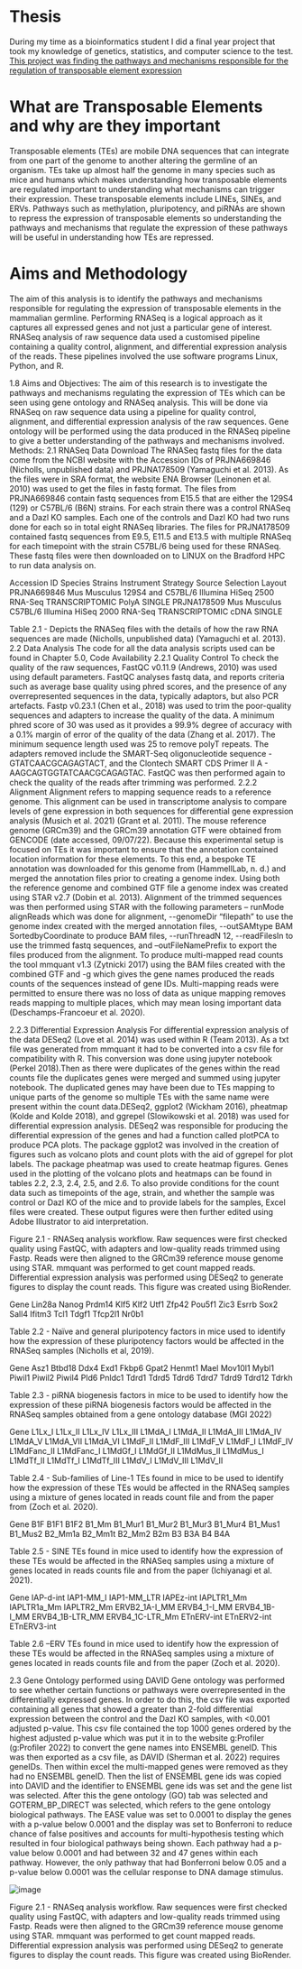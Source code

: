 # Thesis

During my time as a bioinformatics student I did a final year project that took my knowledge of genetics, statistics, and computer science to the test. [This project was finding the pathways and mechanisms responsible for the regulation of transposable element expression](https://github.com/Aryan-Khan2000/RNASeq-Analysis-of-Transposable-Elements/edit/main/README.md)

# What are Transposable Elements and why are they important

Transposable elements (TEs) are mobile DNA sequences that can integrate from one part of the genome to another altering the germline of an organism. TEs take up almost half the genome in many species such as mice and humans which makes understanding how transposable elements are regulated important to understanding what mechanisms can trigger their expression. These transposable elements include LINEs, SINEs, and ERVs. Pathways such as methylation, pluripotency, and piRNAs are shown to repress the expression of transposable elements so understanding the pathways and mechanisms that regulate the expression of these pathways will be useful in understanding how TEs are repressed. 

# Aims and Methodology

The aim of this analysis is to identify the pathways and mechanisms responsible for regulating the expression of transposable elements in the mammalian germline. Performing RNASeq is a logical approach as it captures all expressed genes and not just a particular gene of interest. RNASeq analysis of raw sequence data used a customised pipeline containing a quality control, alignment, and differential expression analysis of the reads. These pipelines involved the use software programs Linux, Python, and R.

1.8 Aims and Objectives:
The aim of this research is to investigate the pathways and mechanisms regulating the expression of TEs which can be seen using gene ontology and RNASeq analysis. This will be done via RNASeq on raw sequence data using a pipeline  for quality control, alignment, and differential expression analysis of the raw sequences. Gene ontology will be performed using the data produced in the RNASeq pipeline to give a better understanding of the pathways and mechanisms involved.
Methods:
2.1 RNASeq Data Download
The RNASeq fastq files for the data come from the NCBI website with the Accession IDs of PRJNA669846 (Nicholls, unpublished data) and PRJNA178509 (Yamaguchi et al. 2013). As the files were in SRA format, the website ENA Browser (Leinonen et al. 2010) was used to get the files in fastq format. The files from PRJNA669846 contain fastq sequences from E15.5 that are either the 129S4 (129) or C57BL/6 (B6N) strains. For each strain there was a control RNASeq and a Dazl KO samples. Each one of the controls and Dazl KO had two runs done for each so in total eight RNASeq libraries. The files for PRJNA178509 contained fastq sequences from E9.5, E11.5 and E13.5 with multiple RNASeq for each timepoint with the strain C57BL/6 being used for these RNASeq. These fastq files were then downloaded on to LINUX on the Bradford HPC to run data analysis on.



Accession ID	Species	Strains	Instrument	Strategy	Source	Selection	Layout
PRJNA669846	Mus Musculus	129S4 and C57BL/6	Illumina HiSeq 2500	RNA-Seq	TRANSCRIPTOMIC	PolyA	SINGLE
PRJNA178509	Mus Musculus	C57BL/6	Illumina HiSeq 2000	RNA-Seq	TRANSCRIPTOMIC	cDNA	SINGLE

Table 2.1 - Depicts the RNASeq files with the details of how the raw RNA sequences are made (Nicholls, unpublished data) (Yamaguchi et al. 2013).
2.2 Data Analysis 
The code for all the data analysis scripts used can be found in Chapter 5.0, Code Availability
2.2.1 Quality Control
To check the quality of the raw sequences, FastQC v0.11.9 (Andrews, 2010) was used using default parameters. FastQC analyses fastq data, and reports criteria such as average base quality using phred scores, and the presence of any overrepresented sequences in the data, typically adaptors, but also PCR artefacts. Fastp v0.23.1 (Chen et al., 2018) was used to trim the poor-quality sequences and adapters to increase the quality of the data. A minimum phred score of 30 was used as it provides a 99.9% degree of accuracy with a 0.1% margin of error of the quality of the data (Zhang et al. 2017). The minimum sequence length used was 25 to remove polyT repeats. The adapters removed include the SMART-Seq oligonucleotide sequence - GTATCAACGCAGAGTACT, and the Clontech SMART CDS Primer II A - AAGCAGTGGTATCAACGCAGAGTAC. FastQC was then performed again to check the quality of the reads after trimming was performed. 
2.2.2 Alignment
Alignment refers to mapping sequence reads to a reference genome. This alignment can be used in transcriptome analysis to compare levels of gene expression in both sequences for differential gene expression analysis (Musich et al. 2021) (Grant et al. 2011). The mouse reference genome (GRCm39) and the GRCm39 annotation GTF were obtained from GENCODE (date accessed, 09/07/22). Because this experimental setup is focused on TEs it was important to ensure that the annotation contained location information for these elements. To this end, a bespoke TE annotation was downloaded for this genome from (HammellLab, n. d.) and merged the annotation files prior to creating a genome index. Using both the reference genome and combined GTF file a genome index was created using STAR v2.7 (Dobin et al. 2013). Alignment of the trimmed sequences was then performed using STAR with the following parameters – runMode alignReads which was done for alignment, --genomeDir “filepath” to use the genome index created with the merged annotation files, --outSAMtype BAM SortedbyCoordinate to produce BAM files, --runThreadN 12, --readFilesIn to use the trimmed fastq sequences, and –outFileNamePrefix to export the files produced from the alignment. To produce multi-mapped read counts the tool mmquant v1.3 (Zytnicki 2017) using the BAM files created with the combined GTF and -g which gives the gene names produced the reads counts of the sequences instead of gene IDs. Multi-mapping reads were permitted to ensure there was no loss of data as unique mapping removes reads mapping to multiple places, which may mean losing important data (Deschamps-Francoeur et al. 2020). 

2.2.3 Differential Expression Analysis
For differential expression analysis of the data DESeq2 (Love et al. 2014) was used within R (Team 2013). As a txt file was generated from mmquant it had to be converted into a csv file for compatibility with R. This conversion was done using jupyter notebook (Perkel 2018).Then as there were duplicates of the genes within the read counts file the duplicates genes were merged and summed using jupyter notebook. The duplicated genes may have been due to TEs mapping to unique parts of the genome so multiple TEs with the same name were present within the count data.DESeq2, ggplot2 (Wickham 2016), pheatmap (Kolde and Kolde 2018), and ggrepel (Slowikowski et al. 2018) was used for differential expression analysis. DESeq2 was responsible for producing the differential expression of the genes and had a function called plotPCA to produce PCA plots. The package ggplot2 was involved in the creation of figures such as volcano plots and count plots with the aid of ggrepel for plot labels. The package pheatmap was used to create heatmap figures. Genes used in the plotting of the volcano plots and heatmaps can be found in tables 2.2, 2.3, 2.4, 2.5, and 2.6. To also provide conditions for the count data such as timepoints of the age, strain, and whether the sample was control or Dazl KO of the mice and to provide labels for the samples, Excel files were created. These output figures were then further edited using Adobe Illustrator to aid interpretation.

 
Figure 2.1 - RNASeq analysis workflow. Raw sequences were first checked quality using FastQC, with adapters and low-quality reads trimmed using Fastp. Reads were then aligned to the GRCm39 reference mouse genome using STAR. mmquant was performed to get count mapped reads. Differential expression analysis was performed using DESeq2 to generate figures to display the count reads. This figure was created using BioRender.



Gene
Lin28a
Nanog
Prdm14
Klf5
Klf2
Utf1
Zfp42
Pou5f1
Zic3
Esrrb
Sox2
Sall4
Ifitm3
Tcl1
Tdgf1
Tfcp2l1
Nr0b1

Table 2.2 - Naïve and general pluripotency factors in mice used to identify how the expression of these pluripotency factors would be affected in the RNASeq samples (Nicholls et al, 2019).

Gene
Asz1
Btbd18
Ddx4
Exd1
Fkbp6
Gpat2
Henmt1
Mael
Mov10l1
Mybl1
Piwil1
Piwil2
Piwil4
Pld6
Pnldc1
Tdrd1
Tdrd5
Tdrd6
Tdrd7
Tdrd9
Tdrd12
Tdrkh

Table 2.3 - piRNA biogenesis factors in mice to be used to identify how the expression of these piRNA biogenesis factors would be affected in the RNASeq samples obtained from a gene ontology database (MGI 2022) 

Gene 
L1Lx_I
L1Lx_II 
L1Lx_IV
L1Lx_III
L1MdA_I
L1MdA_II 
L1MdA_III
L1MdA_IV
L1MdA_V
L1MdA_VII
L1MdA_VI
L1MdF_II 
L1MdF_III 
L1MdF_V
L1MdF_I
L1MdF_IV
L1MdFanc_II
L1MdFanc_I
L1MdGf_I
L1MdGf_II
L1MdMus_II
L1MdMus_I 
L1MdTf_II
L1MdTf_I
L1MdTf_III
L1MdV_I
L1MdV_III
L1MdV_II

Table 2.4 - Sub-families of Line-1 TEs found in mice to be used to identify how the expression of these TEs would be affected in the RNASeq samples using a mixture of genes located in reads count file and from the paper from (Zoch et al. 2020).

Gene
B1F
B1F1
B1F2
B1_Mm
B1_Mur1
B1_Mur2
B1_Mur3
B1_Mur4
B1_Mus1
B1_Mus2
B2_Mm1a
B2_Mm1t
B2_Mm2
B2m
B3
B3A
B4
B4A

Table 2.5 - SINE TEs found in mice used to identify how the expression of these TEs would be affected in the RNASeq samples using a mixture of genes located in reads counts file and from the paper (Ichiyanagi et al. 2021). 

Gene
IAP-d-int
IAP1-MM_I
IAP1-MM_LTR
IAPEz-int
IAPLTR1_Mm
IAPLTR1a_Mm
IAPLTR2_Mm
ERVB2_1A-I_MM
ERVB4_1-I_MM
ERVB4_1B-I_MM
ERVB4_1B-LTR_MM
ERVB4_1C-LTR_Mm
ETnERV-int
ETnERV2-int
ETnERV3-int

Table 2.6 –ERV TEs found in mice used to identify how the expression of these TEs would be affected in the RNASeq samples using a mixture of genes located in reads counts file and from the paper  (Zoch et al. 2020).

2.3 Gene Ontology performed using DAVID
Gene ontology was performed to see whether certain functions or pathways were overrepresented in the differentially expressed genes. In order to do this,  the csv file was exported containing all genes that showed a greater than 2-fold differential expression between the control and the Dazl KO samples, with <0.001 adjusted p-value. This csv file contained the top 1000 genes ordered by the highest adjusted p-value which was put it in to the website g:Profiler (g:Profiler 2022) to convert the gene names into ENSEMBL geneID. This was then exported as a csv file, as DAVID (Sherman et al. 2022) requires geneIDs. Then within excel the multi-mapped genes were removed as they had no ENSEMBL geneID. Then the list of ENSEMBL gene ids was copied into DAVID and the identifier to ENSEMBL gene ids was set and the gene list was selected. After this the gene ontology (GO) tab was selected and GOTERM_BP_DIRECT was selected, which refers to the gene ontology biological pathways. The EASE value was set to 0.0001 to display the genes with a p-value below 0.0001 and the display was set to Bonferroni to reduce chance of false positives and accounts for multi-hypothesis testing which resulted in four biological pathways being shown. Each pathway had a p-value below 0.0001 and had between 32 and 47 genes within each pathway. However, the only pathway that had Bonferroni below 0.05 and a p-value below 0.0001 was the cellular response to DNA damage stimulus.




![image](https://github.com/Aryan-Khan2000/RNASeq-Analysis-of-Transposable-Elements/assets/93936591/0545cdef-f710-48a2-b494-e71d5c150d48)

Figure 2.1 - RNASeq analysis workflow. Raw sequences were first checked quality using FastQC, with adapters and low-quality reads trimmed using Fastp. Reads were then aligned to the GRCm39 reference mouse genome using STAR. mmquant was performed to get count mapped reads. Differential expression analysis was performed using DESeq2 to generate figures to display the count reads. This figure was created using BioRender.
